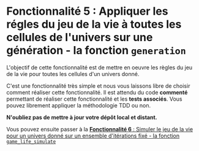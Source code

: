 # Fonctionnalité 5 : Appliquer les régles du jeu de la vie à toutes les cellules de l'univers sur une génération - la fonction `generation`


L'objectif de cette fonctionnalité est de mettre en oeuvre les règles du jeu de la vie pour toutes les cellules d'un univers donné.



C'est une fonctionnalité très simple et nous vous laissons libre de choisir comment réaliser cette fonctionnalité. Il est attendu du code **commenté** permettant de réaliser cette fonctionnalité et les **tests associés**. Vous pouvez librement appliquer la méthodologie TDD ou non. 

**N'oubliez pas de mettre à jour votre dépôt local et distant.**

Vous pouvez ensuite passer à la [**Fonctionnalité 6** : Simuler le jeu de la vie pour un univers donné sur un ensemble d'itérations fixé - la fonction `game_life_simulate`](./S2_simulate.md)

